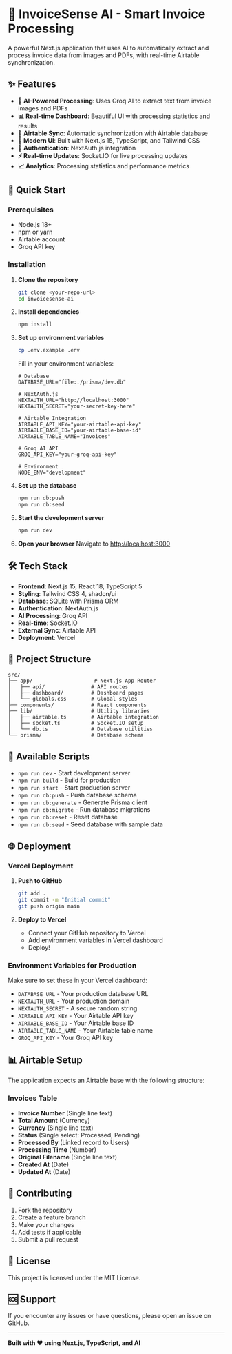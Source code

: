 # 🧾 InvoiceSense AI - Smart Invoice Processing

A powerful Next.js application that uses AI to automatically extract and process invoice data from images and PDFs, with real-time Airtable synchronization.

## ✨ Features

- **🤖 AI-Powered Processing**: Uses Groq AI to extract text from invoice images and PDFs
- **📊 Real-time Dashboard**: Beautiful UI with processing statistics and results
- **🔄 Airtable Sync**: Automatic synchronization with Airtable database
- **📱 Modern UI**: Built with Next.js 15, TypeScript, and Tailwind CSS
- **🔐 Authentication**: NextAuth.js integration
- **⚡ Real-time Updates**: Socket.IO for live processing updates
- **📈 Analytics**: Processing statistics and performance metrics

## 🚀 Quick Start

### Prerequisites

- Node.js 18+ 
- npm or yarn
- Airtable account
- Groq API key

### Installation

1. **Clone the repository**
   ```bash
   git clone <your-repo-url>
   cd invoicesense-ai
   ```

2. **Install dependencies**
   ```bash
   npm install
   ```

3. **Set up environment variables**
   ```bash
   cp .env.example .env
   ```
   
   Fill in your environment variables:
   ```env
   # Database
   DATABASE_URL="file:./prisma/dev.db"
   
   # NextAuth.js
   NEXTAUTH_URL="http://localhost:3000"
   NEXTAUTH_SECRET="your-secret-key-here"
   
   # Airtable Integration
   AIRTABLE_API_KEY="your-airtable-api-key"
   AIRTABLE_BASE_ID="your-airtable-base-id"
   AIRTABLE_TABLE_NAME="Invoices"
   
   # Groq AI API
   GROQ_API_KEY="your-groq-api-key"
   
   # Environment
   NODE_ENV="development"
   ```

4. **Set up the database**
   ```bash
   npm run db:push
   npm run db:seed
   ```

5. **Start the development server**
   ```bash
   npm run dev
   ```

6. **Open your browser**
   Navigate to [http://localhost:3000](http://localhost:3000)

## 🛠️ Tech Stack

- **Frontend**: Next.js 15, React 18, TypeScript 5
- **Styling**: Tailwind CSS 4, shadcn/ui
- **Database**: SQLite with Prisma ORM
- **Authentication**: NextAuth.js
- **AI Processing**: Groq API
- **Real-time**: Socket.IO
- **External Sync**: Airtable API
- **Deployment**: Vercel

## 📁 Project Structure

```
src/
├── app/                    # Next.js App Router
│   ├── api/               # API routes
│   ├── dashboard/         # Dashboard pages
│   └── globals.css        # Global styles
├── components/            # React components
├── lib/                   # Utility libraries
│   ├── airtable.ts        # Airtable integration
│   ├── socket.ts          # Socket.IO setup
│   └── db.ts              # Database utilities
└── prisma/                # Database schema
```

## 🔧 Available Scripts

- `npm run dev` - Start development server
- `npm run build` - Build for production
- `npm run start` - Start production server
- `npm run db:push` - Push database schema
- `npm run db:generate` - Generate Prisma client
- `npm run db:migrate` - Run database migrations
- `npm run db:reset` - Reset database
- `npm run db:seed` - Seed database with sample data

## 🌐 Deployment

### Vercel Deployment

1. **Push to GitHub**
   ```bash
   git add .
   git commit -m "Initial commit"
   git push origin main
   ```

2. **Deploy to Vercel**
   - Connect your GitHub repository to Vercel
   - Add environment variables in Vercel dashboard
   - Deploy!

### Environment Variables for Production

Make sure to set these in your Vercel dashboard:

- `DATABASE_URL` - Your production database URL
- `NEXTAUTH_URL` - Your production domain
- `NEXTAUTH_SECRET` - A secure random string
- `AIRTABLE_API_KEY` - Your Airtable API key
- `AIRTABLE_BASE_ID` - Your Airtable base ID
- `AIRTABLE_TABLE_NAME` - Your Airtable table name
- `GROQ_API_KEY` - Your Groq API key

## 📊 Airtable Setup

The application expects an Airtable base with the following structure:

### Invoices Table
- **Invoice Number** (Single line text)
- **Total Amount** (Currency)
- **Currency** (Single line text)
- **Status** (Single select: Processed, Pending)
- **Processed By** (Linked record to Users)
- **Processing Time** (Number)
- **Original Filename** (Single line text)
- **Created At** (Date)
- **Updated At** (Date)

## 🤝 Contributing

1. Fork the repository
2. Create a feature branch
3. Make your changes
4. Add tests if applicable
5. Submit a pull request

## 📄 License

This project is licensed under the MIT License.

## 🆘 Support

If you encounter any issues or have questions, please open an issue on GitHub.

---

**Built with ❤️ using Next.js, TypeScript, and AI**
